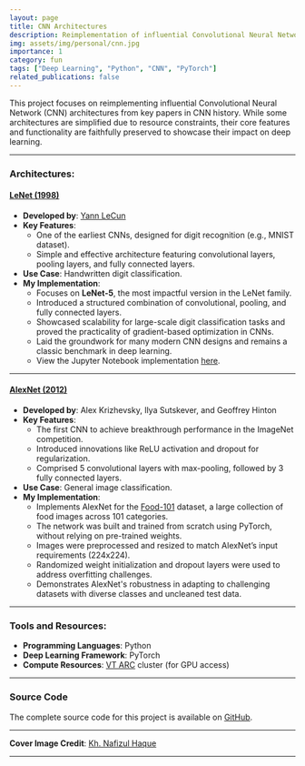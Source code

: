 ```yaml
---
layout: page
title: CNN Architectures
description: Reimplementation of influential Convolutional Neural Network architectures.
img: assets/img/personal/cnn.jpg
importance: 1
category: fun
tags: ["Deep Learning", "Python", "CNN", "PyTorch"]
related_publications: false
---
```

This project focuses on reimplementing influential Convolutional Neural Network (CNN) architectures from key papers in CNN history. While some architectures are simplified due to resource constraints, their core features and functionality are faithfully preserved to showcase their impact on deep learning.

---

### Architectures:

#### [LeNet (1998)](https://yann.lecun.com/exdb/lenet/)
- **Developed by**: [Yann LeCun](https://en.wikipedia.org/wiki/Yann_LeCun)  
- **Key Features**:  
  - One of the earliest CNNs, designed for digit recognition (e.g., MNIST dataset).  
  - Simple and effective architecture featuring convolutional layers, pooling layers, and fully connected layers.  
- **Use Case**: Handwritten digit classification.  
- **My Implementation**:  
  - Focuses on **LeNet-5**, the most impactful version in the LeNet family.  
  - Introduced a structured combination of convolutional, pooling, and fully connected layers.  
  - Showcased scalability for large-scale digit classification tasks and proved the practicality of gradient-based optimization in CNNs.  
  - Laid the groundwork for many modern CNN designs and remains a classic benchmark in deep learning.  
  - View the Jupyter Notebook implementation [here](https://github.com/yosephberhanu/cnn/blob/master/LeNet/LeNet.ipynb).

---

#### [AlexNet (2012)](https://papers.nips.cc/paper/4824-imagenet-classification-with-deep-convolutional-neural-networks.pdf)
- **Developed by**: Alex Krizhevsky, Ilya Sutskever, and Geoffrey Hinton  
- **Key Features**:  
  - The first CNN to achieve breakthrough performance in the ImageNet competition.  
  - Introduced innovations like ReLU activation and dropout for regularization.  
  - Comprised 5 convolutional layers with max-pooling, followed by 3 fully connected layers.  
- **Use Case**: General image classification.  
- **My Implementation**:  
  - Implements AlexNet for the [Food-101](https://data.vision.ee.ethz.ch/cvl/datasets_extra/food-101/) dataset, a large collection of food images across 101 categories.  
  - The network was built and trained from scratch using PyTorch, without relying on pre-trained weights.  
  - Images were preprocessed and resized to match AlexNet’s input requirements (224x224).  
  - Randomized weight initialization and dropout layers were used to address overfitting challenges.  
  - Demonstrates AlexNet's robustness in adapting to challenging datasets with diverse classes and uncleaned test data.  

---

### Tools and Resources:
- **Programming Languages**: Python  
- **Deep Learning Framework**: PyTorch  
- **Compute Resources**: [VT ARC](https://arc.vt.edu/) cluster (for GPU access)

---

### Source Code
The complete source code for this project is available on [GitHub](https://github.com/yosephberhanu/cnn).

---

**Cover Image Credit**: [Kh. Nafizul Haque](https://www.linkedin.com/pulse/what-convolutional-neural-network-cnn-deep-learning-nafiz-shahriar/)  

---